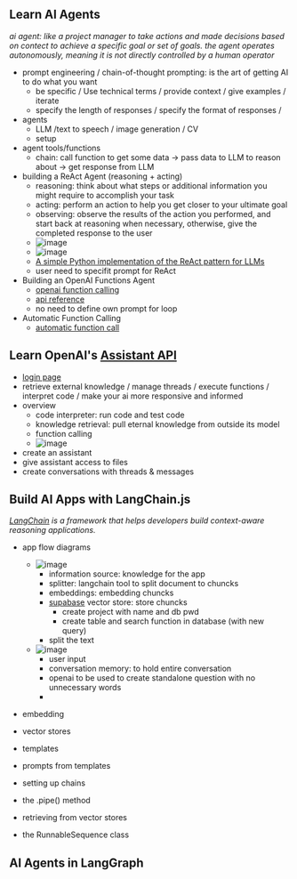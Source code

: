 ## Learn AI Agents
_ai agent: like a project manager to take actions and made decisions based on contect to achieve a specific goal or set of goals. the agent operates autonomously, meaning it is not directly controlled by a  human operator_
* prompt engineering / chain-of-thought prompting: is the art of getting AI to do what you want
    * be specific / Use technical terms / provide context / give examples / iterate 
    * specify the length of responses / specify the format of responses / 
* agents
    * LLM /text to speech / image generation / CV
    * setup
* agent tools/functions
    * chain: call function to get some data -> pass data to LLM to reason about -> get response from LLM
* building a ReAct Agent (reasoning + acting)
    * reasoning: think about what steps or additional information you might require to accomplish your task
    * acting: perform an action to help you get closer to your ultimate goal
    * observing: observe the results of the action you performed, and start back at reasoning when necessary, otherwise, give the completed response to the user
    * ![image](https://github.com/user-attachments/assets/718ceec7-106b-484f-82f4-c56aa2db6fdc)
    * ![image](https://github.com/user-attachments/assets/21f652bb-cf46-4297-9eb7-c1bc86ba57bb)
    * [A simple Python implementation of the ReAct pattern for LLMs](https://til.simonwillison.net/llms/python-react-pattern)
    * user need to specifit prompt for ReAct
* Building an OpenAI Functions Agent
    * [openai function calling](https://platform.openai.com/docs/guides/function-calling)
    * [api reference](https://platform.openai.com/docs/api-reference/chat/create#chat-create-tools)
    * no need to define own prompt for loop
* Automatic Function Calling 
    * [automatic function call](https://github.com/openai/openai-node/tree/master#automated-function-calls)

## Learn OpenAI's [Assistant API](https://platform.openai.com/docs/assistants/overview)
* [login page](https://platform.openai.com/playground/assistants?mode=assistant)
* retrieve external knowledge / manage threads / execute functions / interpret code / make your ai more responsive and informed
* overview
    * code interpreter: run code and test code
    * knowledge retrieval: pull eternal knowledge from outside its model
    * function calling
    * ![image](https://github.com/user-attachments/assets/6bda1019-10b8-499b-a4c2-2425a2327cd2)
* create an assistant
* give assistant access to files
* create conversations with threads & messages 

## Build AI Apps with LangChain.js
_[LangChain](https://js.langchain.com/docs/introduction/) is a framework that helps developers build context-aware reasoning applications._
* app flow diagrams
    * ![image](https://github.com/user-attachments/assets/05388cf7-738d-4197-baed-118bad0c7877)
       * information source: knowledge for the app
       * splitter: langchain tool to split document to chuncks
       * embeddings: embedding chuncks
       * [supabase](https://supabase.com/) vector store: store chuncks
            * create project with name and db pwd
            * create table and search function in database (with new query) 
       * split the text
    * ![image](https://github.com/user-attachments/assets/4760736a-4e8e-43a6-9782-8212dd4dc965)
       * user input
       * conversation memory: to hold entire conversation
       * openai to be used to create standalone question with no unnecessary words
       * 
      
* embedding
* vector stores
* templates
* prompts from templates
* setting up chains
* the .pipe() method
* retrieving from vector stores
* the RunnableSequence class

## AI Agents in LangGraph 
